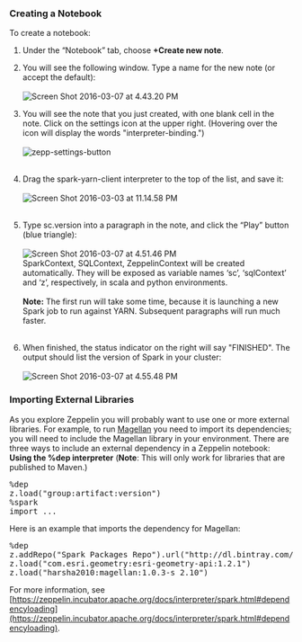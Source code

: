 ### **Creating a Notebook**

To create a notebook:

1. Under the “Notebook” tab, choose **+Create new note**.

2.  You will see the following window. Type a name for the new note (or accept the default): <br><br>![Screen Shot 2016-03-07 at 4.43.20 PM](http://hortonworks.com/wp-content/uploads/2016/03/Screen-Shot-2016-03-07-at-4.43.20-PM-300x112.png)

3.  You will see the note that you just created, with one blank cell in the note. Click on the settings icon at the upper right. (Hovering over the icon will display the words "interpreter-binding.")<br><br>![zepp-settings-button](http://hortonworks.com/wp-content/uploads/2016/03/zepp-settings-button-1.png)<br><br>

4.  Drag the spark-yarn-client interpreter to the top of the list, and save it:<br><br>![Screen Shot 2016-03-03 at 11.14.58 PM](http://hortonworks.com/wp-content/uploads/2016/03/Screen-Shot-2016-03-03-at-11.14.58-PM-258x300.png)<br><br>

5.  Type sc.version into a paragraph in the note, and click the “Play” button (blue triangle): <br><br>![Screen Shot 2016-03-07 at 4.51.46 PM](http://hortonworks.com/wp-content/uploads/2016/03/Screen-Shot-2016-03-07-at-4.51.46-PM-300x21.png)<br>
SparkContext, SQLContext, ZeppelinContext will be created automatically. They will be exposed as variable names ‘sc’, ‘sqlContext’ and ‘z’, respectively, in scala and python environments.<br><br>
**Note:** The first run will take some time, because it is launching a new Spark job to run against YARN. Subsequent paragraphs will run much faster.<br><br>

6.  When finished, the status indicator on the right will say "FINISHED". The output should list the version of Spark in your cluster: <br><br>![Screen Shot 2016-03-07 at 4.55.48 PM](http://hortonworks.com/wp-content/uploads/2016/03/Screen-Shot-2016-03-07-at-4.55.48-PM-1.png)

### **Importing External Libraries**

As you explore Zeppelin you will probably want to use one or more external libraries. For example, to run [Magellan](http://hortonworks.com/blog/magellan-geospatial-analytics-in-spark/) you need to import its dependencies; you will need to include the Magellan library in your environment. There are three ways to include an external dependency in a Zeppelin notebook: **Using the %dep interpreter** (**Note**: This will only work for libraries that are published to Maven.)

<pre>%dep
z.load("group:artifact:version")
%spark
import ...</pre>

Here is an example that imports the dependency for Magellan:

<pre>%dep
z.addRepo("Spark Packages Repo").url("http://dl.bintray.com/spark-packages/maven")
z.load("com.esri.geometry:esri-geometry-api:1.2.1")
z.load("harsha2010:magellan:1.0.3-s_2.10")</pre>

For more information, see [https://zeppelin.incubator.apache.org/docs/interpreter/spark.html#dependencyloading](https://zeppelin.incubator.apache.org/docs/interpreter/spark.html#dependencyloading).
